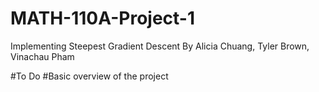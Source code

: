 # MATH-110A-Project-1
Implementing Steepest Gradient Descent
By Alicia Chuang, Tyler Brown, Vinachau Pham

#To Do
#Basic overview of the project

